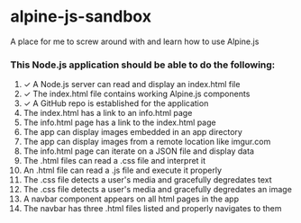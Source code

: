# alpine-js-sandbox
A place for me to screw around with and learn how to use Alpine.js


### This Node.js application should be able to do the following:

1. ✓ A Node.js server can read and display an index.html file
2. ✓ The index.html file contains working Alpine.js components
3. ✓ A GitHub repo is established for the application
4.   The index.html has a link to an info.html page
5.   The info.html page has a link to the index.html page
6.   The app can display images embedded in an app directory
7.   The app can display images from a remote location like imgur.com
8.   The info.html page can iterate on a JSON file and display data
9.   The .html files can read a .css file and interpret it
10.  An .html file can read a .js file and execute it properly
11.  The .css file detects a user's media and gracefully degredates text
12.  The .css file detects a user's media and gracefully degredates an image
13.  A navbar component appears on all html pages in the app
14.  The navbar has three .html files listed and properly navigates to them
